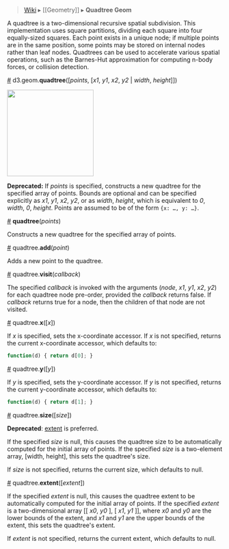 > [Wiki](Home) ▸ [[Geometry]] ▸ **Quadtree Geom**

A quadtree is a two-dimensional recursive spatial subdivision. This implementation uses square partitions, dividing each square into four equally-sized squares. Each point exists in a unique node; if multiple points are in the same position, some points may be stored on internal nodes rather than leaf nodes. Quadtrees can be used to accelerate various spatial operations, such as the Barnes-Hut approximation for computing n-body forces, or collision detection.

<a name="quadtree" href="#wiki-quadtree">#</a> d3.geom.<b>quadtree</b>([<i>points</i>, [<i>x1</i>, <i>y1</i>, <i>x2</i>, <i>y2</i> | <i>width</i>, <i>height</i>]])

<a href="http://bl.ocks.org/4343214"><img src="https://raw.github.com/gist/4343214/thumbnail.png" width="202"></a>

**Deprecated:** If *points* is specified, constructs a new quadtree for the specified array of points. Bounds are optional and can be specified explicitly as *x1*, *y1*, *x2*, *y2*, or as *width*, *height*, which is equivalent to *0*, *width*, *0*, *height*. Points are assumed to be of the form `{x: …, y: …}`.

<a name="_quadtree" href="Quadtree-Geom#wiki-_quadtree">#</a> <b>quadtree</b>(<i>points</i>)

Constructs a new quadtree for the specified array of points.

<a name="add" href="#wiki-add">#</a> quadtree.<b>add</b>(<i>point</i>)

Adds a new point to the quadtree.

<a name="visit" href="#wiki-visit">#</a> quadtree.<b>visit</b>(<i>callback</i>)

The specified *callback* is invoked with the arguments (<i>node</i>, *x1*, *y1*, *x2*, *y2*) for each quadtree node pre-order, provided the *callback* returns false. If *callback* returns true for a node, then the children of that node are not visited.

<a name="x" href="#wiki-x">#</a> quadtree.<b>x</b>([<i>x</i>])

If *x* is specified, sets the x-coordinate accessor. If *x* is not specified, returns the current x-coordinate accessor, which defaults to:

```js
function(d) { return d[0]; }
```

<a name="y" href="#wiki-y">#</a> quadtree.<b>y</b>([<i>y</i>])

If *y* is specified, sets the y-coordinate accessor. If *y* is not specified, returns the current y-coordinate accessor, which defaults to:

```js
function(d) { return d[1]; }
```

<a name="size" href="#wiki-size">#</a> quadtree.<b>size</b>([<i>size</i>])

**Deprecated**: [extent](Quadtree-Geom#extent) is preferred.

If the specified *size* is null, this causes the quadtree size to be automatically computed for the initial array of points.  If the specified *size* is a two-element array, [width, height], this sets the quadtree's size.

If *size* is not specified, returns the current size, which defaults to null.

<a name="extent" href="#wiki-extent">#</a> quadtree.<b>extent</b>([<i>extent</i>])

If the specified *extent* is null, this causes the quadtree extent to be automatically computed for the initial array of points.  If the specified *extent* is a two-dimensional array [‍[ *x0*, *y0* ], [ *x1*, *y1* ]], where *x0* and *y0* are the lower bounds of the extent, and *x1* and *y1* are the upper bounds of the extent, this sets the quadtree's extent.

If *extent* is not specified, returns the current extent, which defaults to null.
